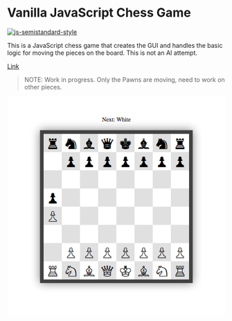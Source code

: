 # Vanilla JavaScript Chess Game

[![js-semistandard-style](https://img.shields.io/badge/code%20style-semistandard-brightgreen.svg?style=flat-square)](https://github.com/Flet/semistandard)

This is a JavaScript chess game that creates the GUI and handles the basic logic for moving the pieces on the board. This is not an AI attempt.

[Link](https://pablo-jurado.github.io/JSchess/)

> NOTE: Work in progress. Only the Pawns are moving, need to work on other pieces.

<img src="ScreenShot.png" alt="Chess game Screen shot">
